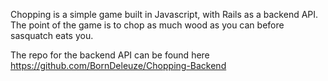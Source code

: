 Chopping is a simple game built in Javascript, with Rails as a backend API.
The point of the game is to chop as much wood as you can before sasquatch eats you.

The repo for the backend API can be found here
https://github.com/BornDeleuze/Chopping-Backend

